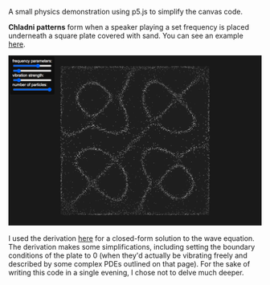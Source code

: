 A small physics demonstration using p5.js to simplify the canvas code.

**Chladni patterns** form when a speaker playing a set frequency is placed underneath a square plate covered with sand. You can see an example [here](https://www.youtube.com/watch?v=tFAcYruShow).

![Screenshot](screenshot.png)

I used the derivation [here](https://thelig.ht/chladni/) for a closed-form solution to the wave equation. The derivation makes some simplifications, including setting the boundary conditions of the plate to 0 (when they'd actually be vibrating freely and described by some complex PDEs outlined on that page). For the sake of writing this code in a single evening, I chose not to delve much deeper.
